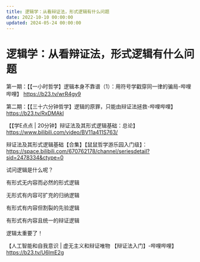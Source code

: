 ```yaml
---
title: 逻辑学：从看辩证法，形式逻辑有什么问题
date: 2022-10-10 00:00:00
updated: 2024-05-24 00:00:00
---
```


# 逻辑学：从看辩证法，形式逻辑有什么问题

第一期：【【一小时哲学】逻辑本身不靠谱（1）：用符号学戳穿同一律的骗局-哔哩哔哩】 https://b23.tv/wrR4gy9

第二期：【【三十六分钟哲学】逻辑的原罪，只能由辩证法拯救-哔哩哔哩】 https://b23.tv/RxDMAkl

【【学E点点 | 20分钟】辩证法及其形式逻辑基础：总论】 https://www.bilibili.com/video/BV11a411S763/

辩证法及其形式逻辑基础【合集】【鼠鼠哲学游乐园入门级】：https://space.bilibili.com/670762178/channel/seriesdetail?sid=2478334&ctype=0

试问逻辑是什么呢？

有形式无内容而必然的形式逻辑

无形式有内容可扩充的归纳逻辑

有形式有内容但割裂的先验逻辑

有形式有内容且统一的辩证逻辑

​逻辑太重要了！

【人工智能和自我意识 | 虚无主义和辩证唯物 【辩证法入门】-哔哩哔哩】 https://b23.tv/U6lmE2g

